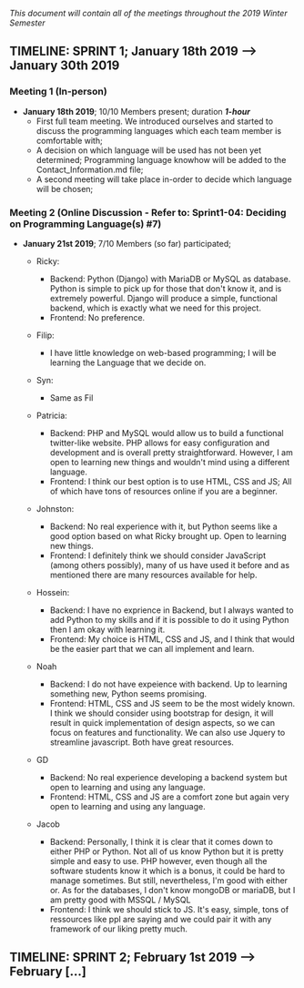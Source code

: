 *This document will contain all of the meetings throughout the 2019 Winter Semester*

## TIMELINE: SPRINT 1; January 18th 2019 --> January 30th 2019

### Meeting 1 (In-person)
- **January 18th 2019**; 10/10 Members present; duration ***1-hour***
   - First full team meeting. We introduced ourselves and started to discuss the programming languages which each team member is comfortable with;
   - A decision on which language will be used has not been yet determined; Programming language knowhow will be added to the Contact_Information.md file;
   - A second meeting will take place in-order to decide which language will be chosen;
   

### Meeting 2 (Online Discussion - Refer to: Sprint1-04: Deciding on Programming Language(s) #7)
 - **January 21st 2019**; 7/10 Members (so far) participated;
   - Ricky:
     * Backend: Python (Django) with MariaDB or MySQL as database. Python is simple to pick up for those that don't know it, and is extremely powerful. Django will produce a simple, functional backend, which is exactly what we need for this project.
     * Frontend: No preference.
     
   - Filip:
     * I have little knowledge on web-based programming; I will be learning the Language that we decide on.
   
   - Syn:
     * Same as Fil
   
    - Patricia:
      * Backend: PHP and MySQL would allow us to build a functional twitter-like website. PHP allows for easy configuration and development and is overall pretty straightforward. However, I am open to learning new things and wouldn't mind using a different language. 
      * Frontend: I think our best option is to use HTML, CSS and JS; All of which have tons of resources online if you are a beginner. 
   
    - Johnston:
      * Backend: No real experience with it, but Python seems like a good option based on what Ricky brought up. Open to learning new things.
      * Frontend: I definitely think we should consider JavaScript (among others possibly), many of us have used it before and as mentioned there are many resources available for help.
      
     - Hossein:
       * Backend: I have no exprience in Backend, but I always wanted to add Python to my skills and if it is possible to do it using Python then I am okay with learning it.
       * Frontend: My choice is HTML, CSS and JS, and I think that would be the easier part that we can all implement and learn.
      
     - Noah
       * Backend: I do not have expeience with backend. Up to learning something new, Python seems promising. 
       * Frontend: HTML, CSS and JS seem to be the most widely known. I think we should consider using bootstrap for design, it will result in quick implementation of design aspects, so we can focus on features and functionality. We can also use Jquery to streamline javascript. Both have great resources. 
       
     - GD
       * Backend: No real experience developing a backend system but open to learning and using any language. 
       * Frontend: HTML, CSS and JS are a comfort zone but again very open to learning and using any language.
       
     - Jacob
       * Backend: Personally, I think it is clear that it comes down to either PHP or Python. Not all of us know Python but it is pretty simple and easy to use. PHP however, even though all the software students know it which is a bonus, it could be hard to manage sometimes. But still, nevertheless, I'm good with either or. 
            As for the databases, I don't know mongoDB or mariaDB, but I am pretty good with MSSQL / MySQL
       * Frontend: I think we should stick to JS. It's easy, simple, tons of ressources like ppl are saying and we could pair it with any framework of our liking pretty much. 
   
## TIMELINE: SPRINT 2; February 1st 2019 --> February [...]
